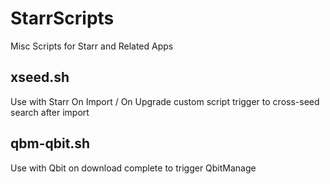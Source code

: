 # StarrScripts

Misc Scripts for Starr and Related Apps

## xseed.sh

Use with Starr On Import / On Upgrade custom script trigger to cross-seed search after import

## qbm-qbit.sh

Use with Qbit on download complete to trigger QbitManage

